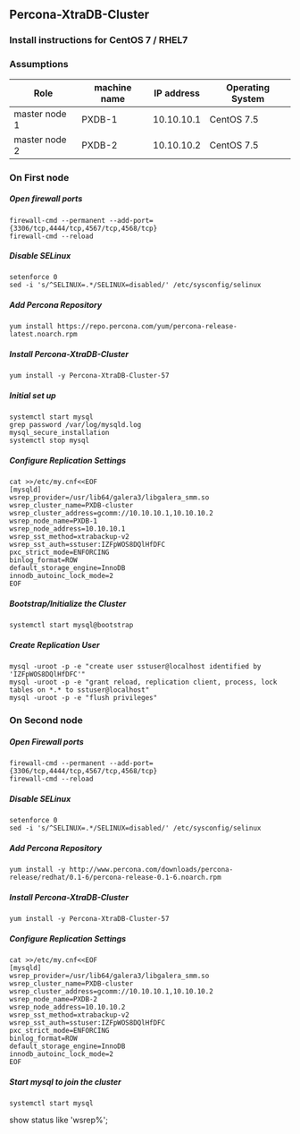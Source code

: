 ## Percona-XtraDB-Cluster
### Install instructions for CentOS 7 / RHEL7

### Assumptions
|Role|machine name|IP address|Operating System|
|-|-|-|-|
|master node 1|PXDB-1|10.10.10.1|CentOS 7.5|
|master node 2|PXDB-2|10.10.10.2|CentOS 7.5|

### On First node
##### Open firewall ports
```
firewall-cmd --permanent --add-port={3306/tcp,4444/tcp,4567/tcp,4568/tcp}
firewall-cmd --reload
```
##### Disable SELinux
```
setenforce 0
sed -i 's/^SELINUX=.*/SELINUX=disabled/' /etc/sysconfig/selinux
```
##### Add Percona Repository
```
yum install https://repo.percona.com/yum/percona-release-latest.noarch.rpm
```
##### Install Percona-XtraDB-Cluster
```
yum install -y Percona-XtraDB-Cluster-57
```
##### Initial set up
```
systemctl start mysql
grep password /var/log/mysqld.log
mysql_secure_installation
systemctl stop mysql
```
##### Configure Replication Settings
```
cat >>/etc/my.cnf<<EOF
[mysqld]
wsrep_provider=/usr/lib64/galera3/libgalera_smm.so
wsrep_cluster_name=PXDB-cluster
wsrep_cluster_address=gcomm://10.10.10.1,10.10.10.2
wsrep_node_name=PXDB-1
wsrep_node_address=10.10.10.1
wsrep_sst_method=xtrabackup-v2
wsrep_sst_auth=sstuser:IZFpWOS8DQlHfDFC
pxc_strict_mode=ENFORCING
binlog_format=ROW
default_storage_engine=InnoDB
innodb_autoinc_lock_mode=2
EOF
```
##### Bootstrap/Initialize the Cluster
```
systemctl start mysql@bootstrap
```
##### Create Replication User
```
mysql -uroot -p -e "create user sstuser@localhost identified by 'IZFpWOS8DQlHfDFC'"
mysql -uroot -p -e "grant reload, replication client, process, lock tables on *.* to sstuser@localhost"
mysql -uroot -p -e "flush privileges"
```

### On Second node
##### Open Firewall ports
```
firewall-cmd --permanent --add-port={3306/tcp,4444/tcp,4567/tcp,4568/tcp}
firewall-cmd --reload
```
##### Disable SELinux
```
setenforce 0
sed -i 's/^SELINUX=.*/SELINUX=disabled/' /etc/sysconfig/selinux
```
##### Add Percona Repository
```
yum install -y http://www.percona.com/downloads/percona-release/redhat/0.1-6/percona-release-0.1-6.noarch.rpm
```
##### Install Percona-XtraDB-Cluster
```
yum install -y Percona-XtraDB-Cluster-57
```
##### Configure Replication Settings
```
cat >>/etc/my.cnf<<EOF
[mysqld]
wsrep_provider=/usr/lib64/galera3/libgalera_smm.so
wsrep_cluster_name=PXDB-cluster
wsrep_cluster_address=gcomm://10.10.10.1,10.10.10.2
wsrep_node_name=PXDB-2
wsrep_node_address=10.10.10.2
wsrep_sst_method=xtrabackup-v2
wsrep_sst_auth=sstuser:IZFpWOS8DQlHfDFC
pxc_strict_mode=ENFORCING
binlog_format=ROW
default_storage_engine=InnoDB
innodb_autoinc_lock_mode=2
EOF
```
##### Start mysql to join the cluster
```
systemctl start mysql
```
show status like 'wsrep%';

